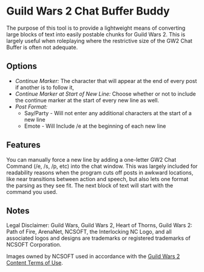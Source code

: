 # Guild Wars 2 Chat Buffer Buddy

The purpose of this tool is to provide a lightweight means of converting large blocks of text into easily postable chunks for Guild Wars 2. This is largely useful when roleplaying where the restrictive size of the GW2 Chat Buffer is often not adequate.

## Options
- *Continue Marker:* The character that will appear at the end of every post if another is to follow it,
- *Continue Marker at Start of New Line:* Choose whether or not to include the continue marker at the start of every new line as well.
- *Post Format:*
  - Say/Party - Will not enter any additional characters at the start of a new line
  - Emote - Will Include /e at the beginning of each new line

## Features
You can manually force a new line by adding a one-letter GW2 Chat Command (/e, /s, /p, etc) into the chat window. This was largely included for readability reasons when the program cuts off posts in awkward locations, like near transitions between action and speech, but also lets one format the parsing as they see fit. The next block of text will start with the command you used.

## Notes
Legal Disclaimer: Guild Wars, Guild Wars 2, Heart of Thorns, Guild Wars 2: Path of Fire, ArenaNet, NCSOFT, the Interlocking NC Logo, and all associated logos and designs are trademarks or registered trademarks of NCSOFT Corporation.

Images owned by NCSOFT used in accordance with the [Guild Wars 2 Content Terms of Use](https://www.guildwars2.com/en/legal/guild-wars-2-content-terms-of-use/).